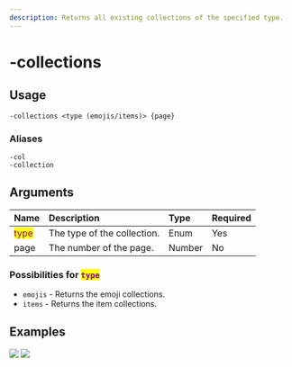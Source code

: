 ```yaml
---
description: Returns all existing collections of the specified type.
---
```


# -collections

## Usage
```
-collections <type (emojis/items)> {page}
```

### Aliases
```
-col
-collection
```

## Arguments
Name | Description | Type | Required
:-- | :-- | :-- | :--
<mark style="color:purple;">type</mark> | The type of the collection. | Enum | Yes
page | The number of the page. | Number | No

### Possibilities for <mark style="color:purple;">`type`</mark>
- `emojis` - Returns the emoji collections.
- `items` - Returns the item collections.

## Examples
![](https://user-images.githubusercontent.com/111157596/245515549-5b0dc79f-09c0-4000-8ec7-96f673c56aec.png)
![](https://user-images.githubusercontent.com/111157596/245515652-362ace77-7069-448a-a91c-5b51fc4ce43b.png)
